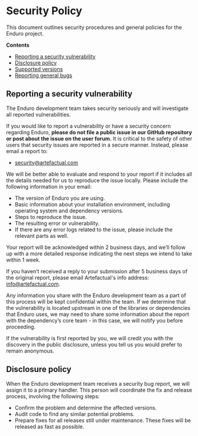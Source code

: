 # Security Policy

This document outlines security procedures and general policies for the Enduro
project.

**Contents**

* [Reporting a security vulnerability](#reporting-a-security-vulnerability)
* [Disclosure policy](#disclosure-policy)
* [Supported versions](#supported-versions)
* [Reporting general bugs](#reporting-general-bugs)

## Reporting a security vulnerability

The Enduro development team takes security seriously and will investigate all
reported vulnerabilities.

If you would like to report a vulnerability or have a security concern regarding
Enduro, **please do not file a public issue in our GitHub repository or post
about the issue on the user forum.** It is critical to the safety of other users
that security issues are reported in a secure manner. Instead, please email a
report to:

* [security@artefactual.com](mailto:security@artefactual.com)

We will be better able to evaluate and respond to your report if it includes
all the details needed for us to reproduce the issue locally. Please include
the following information in your email:

* The version of Enduro you are using.
* Basic information about your installation environment, including operating
  system and dependency versions.
* Steps to reproduce the issue.
* The resulting error or vulnerability.
* If there are any error logs related to the issue, please include the
  relevant parts as well.

Your report will be acknowledged within 2 business days, and we’ll follow up
with a more detailed response indicating the next steps we intend to take
within 1 week.

If you haven’t received a reply to your submission after 5 business days of
the original report, please email Artefactual's info address:
[info@artefactual.com](info@artefactual.com).

Any information you share with the Enduro development team as a part of
this process will be kept confidential within the team. If we determine that the
vulnerability is located upstream in one of the libraries or dependencies that
Enduro uses, we may need to share some information about the report with the
dependency’s core team - in this case, we will notify you before proceeding.

If the vulnerability is first reported by you, we will credit you with the
discovery in the public disclosure, unless you tell us you would prefer to
remain anonymous.

## Disclosure policy

When the Enduro development team receives a security bug report, we will assign
it to a primary handler. This person will coordinate the fix and release
process, involving the following steps:

* Confirm the problem and determine the affected versions.
* Audit code to find any similar potential problems.
* Prepare fixes for all releases still under maintenance. These fixes will be
  released as fast as possible.
